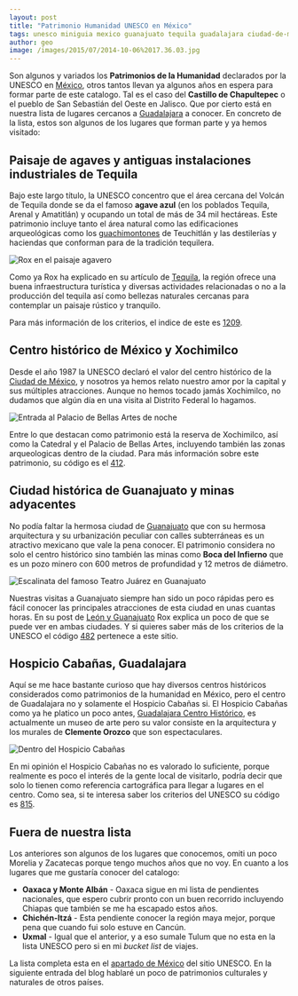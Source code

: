 ```yaml
---
layout: post
title: "Patrimonio Humanidad UNESCO en México"
tags: unesco miniguia mexico guanajuato tequila guadalajara ciudad-de-mexico
author: geo
image: /images/2015/07/2014-10-06%2017.36.03.jpg
---
```

Son algunos y variados los **Patrimonios de la Humanidad** declarados por la UNESCO en [México](/tag/mexico), otros tantos llevan ya algunos años en espera para formar parte de este catalogo. Tal es el caso del **Castillo de Chapultepec** o el pueblo de San Sebastián del Oeste en Jalisco. Que por cierto está en nuestra lista de lugares cercanos a [Guadalajara](/tag/guadalajara) a conocer. En concreto de la lista, estos son algunos de los lugares que forman parte y ya hemos visitado:

## Paisaje de agaves y antiguas instalaciones industriales de Tequila

Bajo este largo título, la UNESCO concentro que el área cercana del Volcán de Tequila donde se da el famoso **agave azul** (en los poblados Tequila, Arenal y Amatitlán) y ocupando un total de más de 34 mil hectáreas. Este patrimonio incluye tanto el área natural como las edificaciones arqueológicas como los [guachimontones](/guachimontones-zona-arqueologica-de-teuchitlan/) de Teuchitlán y las destilerías y haciendas que conforman para de la tradición tequilera.

![Rox en el paisaje agavero](/images/2015/07/2013-11-02%2015.27.43.jpg)

Como ya Rox ha explicado en su artículo de [Tequila](/bienvenidos-a-tequila/), la región ofrece una buena infraestructura turística y diversas actividades relacionadas o no a la producción del tequila así como bellezas naturales cercanas para contemplar un paisaje rústico y tranquilo.

Para más información de los criterios, el indice de este es [1209](http://whc.unesco.org/en/list/1209).

## Centro histórico de México y Xochimilco

Desde el año 1987 la UNESCO declaró el valor del centro histórico de la [Ciudad de México](/tag/ciudad-de-mexico), y nosotros ya hemos relato nuestro amor por la capital y sus múltiples atracciones. Aunque no hemos tocado jamás Xochimilco, no dudamos que algún día en una visita al Distrito Federal lo hagamos.

![Entrada al Palacio de Bellas Artes de noche](/images/2015/07/2014-10-04%2022.46.34.jpg)

Entre lo que destacan como patrimonio está la reserva de Xochimilco, así como la Catedral y el Palacio de Bellas Artes, incluyendo también las zonas arqueologicas dentro de la ciudad. Para más información sobre este patrimonio, su código es el [412](http://whc.unesco.org/en/list/412/).

## Ciudad histórica de Guanajuato y minas adyacentes

No podía faltar la hermosa ciudad de [Guanajuato](/tag/guanajuato) que con su hermosa arquitectura y su urbanización peculiar con calles subterráneas es un atractivo mexicano que vale la pena conocer. El patrimonio considera no solo el centro histórico sino también las minas como **Boca del Infierno** que es un pozo minero con 600 metros de profundidad y 12 metros de diámetro.

![Escalinata del famoso Teatro Juárez en Guanajuato](/images/2015/07/2012-12-01%2013.02.02.jpg)

Nuestras visitas a Guanajuato siempre han sido un poco rápidas pero es fácil conocer las principales atracciones de esta ciudad en unas cuantas horas. En su post de [León y Guanajuato](/guanajuato/) Rox explica un poco de que se puede ver en ambas ciudades. Y si quieres saber más de los criterios de la UNESCO el código [482](http://whc.unesco.org/en/list/482) pertenece a este sitio.

## Hospicio Cabañas, Guadalajara

Aquí se me hace bastante curioso que hay diversos centros históricos considerados como patrimonios de la humanidad en México, pero el centro de Guadalajara no y solamente el Hospicio Cabañas si. El Hospicio Cabañas como ya he platico un poco antes, [Guadalajara Centro Histórico](/guadalajara-centro-historico/), es actualmente un museo de arte pero su valor consiste en la arquitectura y los murales de **Clemente Orozco** que son espectaculares.

![Dentro del Hospicio Cabañas](/images/2015/07/2014-08-03%2011.48.54.jpg)

En mi opinión el Hospicio Cabañas no es valorado lo suficiente, porque realmente es poco el interés de la gente local de visitarlo, podría decir que solo lo tienen como referencia cartográfica para llegar a lugares en el centro. Como sea, si te interesa saber los criterios del UNESCO su código es  [815](http://whc.unesco.org/en/list/815).

## Fuera de nuestra lista

Los anteriores son algunos de los lugares que conocemos, omiti un poco Morelia y Zacatecas porque tengo muchos años que no voy. En cuanto a los lugares que me gustaría conocer del catalogo:

* **Oaxaca y Monte Albán** - Oaxaca sigue en mi lista de pendientes nacionales, que espero cubrir pronto con un buen recorrido incluyendo Chiapas que también se me ha escapado estos años.
* **Chichén-Itzá** - Esta pendiente conocer la región maya mejor, porque pena que cuando fui solo estuve en Cancún.
* **Uxmal** - Igual que el anterior, y a eso sumale Tulum que no esta en la lista UNESCO pero si en mi *bucket list* de viajes.

La lista completa esta en el [apartado de México](http://whc.unesco.org/en/statesparties/mx) del sitio UNESCO. En la siguiente entrada del blog hablaré un poco de patrimonios culturales y naturales de otros países.